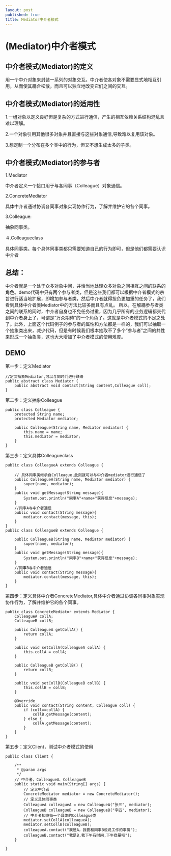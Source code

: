 ```yaml
---
layout: post
published: true
title: Mediator中介者模式
---
```

# (Mediator)中介者模式

## 中介者模式(Mediator)的定义

用一个中介对象来封装一系列的对象交互。中介者使各对象不需要显式地相互引用，从而使其耦合松散，而且可以独立地改变它们之间的交互。

## 中介者模式(Mediator)的适用性

1.一组对象以定义良好但是复杂的方式进行通信，产生的相互依赖关系结构混乱且难以理解。

2.一个对象引用其他很多对象并且直接与这些对象通信,导致难以复用该对象。

3.想定制一个分布在多个类中的行为，但又不想生成太多的子类。

## 中介者模式(Mediator)的参与者

1.Mediator

中介者定义一个接口用于与各同事（Colleague）对象通信。

2.ConcreteMediator

具体中介者通过协调各同事对象实现协作行为，了解并维护它的各个同事。

3.Colleague:

抽象同事类。

４.Colleagueclass

具体同事类。每个具体同事类都只需要知道自己的行为即可，但是他们都需要认识中介者

## 总结：

中介者就是一个处于众多对象中间，并恰当地处理众多对象之间相互之间的联系的角色。demo代码中只有两个参与者类，但是这些我们都可以根据中介者模式的宗旨进行适当地扩展，即增加参与者类，然后中介者就得担负更加重的任务了，我们看到具体中介者类Mediator中的方法比较多而且有点乱。 所以，在解耦参与者类之间的联系的同时，中介者自身也不免任务过重，因为几乎所有的业务逻辑都交代到中介者身上了，可谓是“万众期待”的一个角色了。这就是中介者模式的不足之处了。此外，上面这个代码例子的参与者的属性和方法都是一样的，我们可以抽取一个抽象类出来，减少代码，但是有时候我们根本抽取不了多个“参与者”之间的共性来形成一个抽象类，这也大大增加了中介者模式的使用难度。 

## DEMO

第一步：定义Mediator

	//定义抽象Mediator,可以与同时们进行联络
 	public abstract class Mediator {
   		public abstract void contact(String content,Colleague coll);
 	}
    
第二步：定义抽象Colleague

    public class Colleague {
        protected String name;
        protected Mediator mediator;

        public Colleague(String name, Mediator mediator) {
            this.name = name;
            this.mediator = mediator;
        }
    }
    
第三步：定义具体Colleagueclass

    public class ColleagueA extends Colleague {

        // 具体同事类继承自Colleague,此刻就可以与中介者mediator进行通信了
        public ColleagueA(String name, Mediator mediator) {
            super(name, mediator);
        }
        public void getMessage(String message){
            System.out.println("同事A"+name+"获得信息"+message);
        }
        //同事A与中介者通信
        public void contact(String message){
            mediator.contact(message, this);
        }
    }
    public class ColleagueB extends Colleague {

        public ColleagueB(String name, Mediator mediator) {
            super(name, mediator);
        }
        public void getMessage(String message){
            System.out.println("同事B"+name+"获得信息"+message);
        }
        //同事B与中介者通信
        public void contact(String message){
            mediator.contact(message, this);
        }
    }
    
第四步：定义具体中介者ConcreteMediator,具体中介者通过协调各同事对象实现协作行为，了解并维护它的各个同事。

    public class ConcreteMediator extends Mediator {
        ColleagueA collA;
        ColleagueB collB;

        public ColleagueA getCollA() {
            return collA;
        }

        public void setCollA(ColleagueA collA) {
            this.collA = collA;
        }

        public ColleagueB getCollB() {
            return collB;
        }

        public void setCollB(ColleagueB collB) {
            this.collB = collB;
        }

        @Override
        public void contact(String content, Colleague coll) {
            if (coll==collA) {
                collB.getMessage(content);
            } else {
                collA.getMessage(content);
            }
        }
    }
    
第五步：定义Client，测试中介者模式的使用

    public class Client {

        /**
         * @param args
         */
        // 中介者，ColleagueA、ColleagueB
        public static void main(String[] args) {
            // 定义中介者
            ConcreteMediator mediator = new ConcreteMediator();
            // 定义具体同事类
            ColleagueA colleagueA = new ColleagueA("张三", mediator);
            ColleagueB colleagueB = new ColleagueB("李四", mediator);
            // 中介者知晓每一个具体的Colleague类
            mediator.setCollA(colleagueA);
            mediator.setCollB(colleagueB);
            colleagueA.contact("我是A，我要和同事B说说工作的事情");
            colleagueB.contact("我是B,我下午有时间,下午商量吧");
        }

    }
